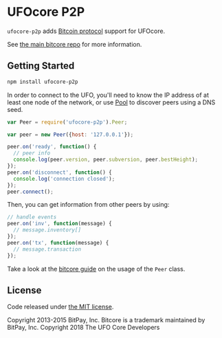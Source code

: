 UFOcore P2P
=======

`ufocore-p2p` adds [Bitcoin protocol](https://en.bitcoin.it/wiki/Protocol_documentation) support for UFOcore.

See [the main bitcore repo](https://github.com/bitpay/bitcore) for more information.

## Getting Started

```sh
npm install ufocore-p2p
```
In order to connect to the UFO, you'll need to know the IP address of at least one node of the network, or use [Pool](/docs/pool.md) to discover peers using a DNS seed.

```javascript
var Peer = require('ufocore-p2p').Peer;

var peer = new Peer({host: '127.0.0.1'});

peer.on('ready', function() {
  // peer info
  console.log(peer.version, peer.subversion, peer.bestHeight);
});
peer.on('disconnect', function() {
  console.log('connection closed');
});
peer.connect();
```

Then, you can get information from other peers by using:

```javascript
// handle events
peer.on('inv', function(message) {
  // message.inventory[]
});
peer.on('tx', function(message) {
  // message.transaction
});
```

Take a look at the [bitcore guide](http://bitcore.io/guide/peer.html) on the usage of the `Peer` class.

## License

Code released under [the MIT license](https://github.com/bitpay/bitcore/blob/master/LICENSE).

Copyright 2013-2015 BitPay, Inc. Bitcore is a trademark maintained by BitPay, Inc.
Copyright 2018 The UFO Core Developers
